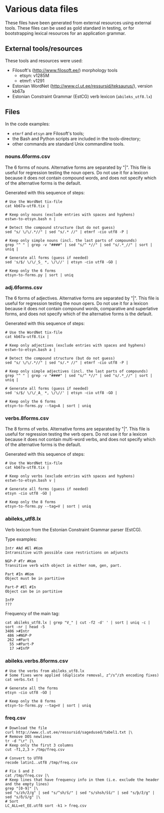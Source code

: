Various data files
==================

These files have been generated from external resources using external
tools. These files can be used as gold standard in testing, or for
bootstrapping lexical resources for an application grammar.

External tools/resources
------------------------

These tools and resources were used:

  - Filosoft's (<http://www.filosoft.ee/>) morphology tools
    - etsyn: v1285M
    - etmrf: v1291
  - Estonian WordNet (<http://www.cl.ut.ee/ressursid/teksaurus/>), version kb67a
  - Estonian Constraint Grammar (EstCG) verb lexicon (`abileks_utf8.lx`)

Files
-----

In the code examples:

  - `etmrf` and `etsyn` are Filosoft's tools;
  - the Bash and Python scripts are included in the tools-directory;
  - other commands are standard Unix commandline tools.

### nouns.6forms.csv

The 6 forms of nouns. Alternative forms are separated by "|".
This file is useful for regression testing the noun opers.
Do not use it for a lexicon because it does not contain compound words,
and does not specify which of the alternative forms is the default.

Generated with this sequence of steps:

	# Use the WordNet tix-file
	cat kb67a-utf8.tix |

	# Keep only nouns (exclude entries with spaces and hyphens)
	estwn-to-etsyn.bash n |

	# Detect the compound structure (but do not guess)
	sed "s/ \/\/.*//" | sed "s/.* //" | etmrf -cio utf8 -P |

	# Keep only simple nouns (incl. the last parts of compounds)
	grep "^ " | grep -v "####" | sed "s/^ *//" | sed "s/.*_//" | sort | uniq |

	# Generate all forms (guess if needed)
	sed 's/$/ \/\/_S_ *, \/\//' | etsyn -cio utf8 -GO |

	# Keep only the 6 forms
	etsyn-to-forms.py | sort | uniq


### adj.6forms.csv

The 6 forms of adjectives. Alternative forms are separated by "|".
This file is useful for regression testing the noun opers.
Do not use it for a lexicon because it does not contain compound words,
comparative and superlative forms, and
does not specify which of the alternative forms is the default.

Generated with this sequence of steps:

	# Use the WordNet tix-file
	cat kb67a-utf8.tix |

	# Keep only adjectives (exclude entries with spaces and hyphens)
	estwn-to-etsyn.bash a |

	# Detect the compound structure (but do not guess)
	sed "s/ \/\/.*//" | sed "s/.* //" | etmrf -cio utf8 -P |

	# Keep only simple adjectives (incl. the last parts of compounds)
	grep "^ " | grep -v "####" | sed "s/^ *//" | sed "s/.*_//" | sort | uniq |

	# Generate all forms (guess if needed)
	sed 's/$/ \/\/_A_ *, \/\//' | etsyn -cio utf8 -GO |

	# Keep only the 6 forms
	etsyn-to-forms.py --tag=A | sort | uniq

### verbs.8forms.csv

The 8 forms of verbs. Alternative forms are separated by "|".
This file is useful for regression testing the verb opers.
Do not use it for a lexicon because it does not contain multi-word verbs,
and does not specify which of the alternative forms is the default.

Generated with this sequence of steps:

	# Use the WordNet tix-file
	cat kb67a-utf8.tix |

	# Keep only verbs (exclude entries with spaces and hyphens)
	estwn-to-etsyn.bash v |

	# Generate all forms (guess if needed)
	etsyn -cio utf8 -GO |

	# Keep only the 8 forms
	etsyn-to-forms.py --tag=V | sort | uniq

### abileks_utf8.lx

Verb lexicon from the Estonian Constraint Grammar parser (EstCG).

Type examples:

	Intr #Ad #El #Kom
	Intransitive with possible case restrictions on adjuncts

	NGP-P #Tr #Kom
	Transitive verb with object in either nom, gen, part.

	Part #In #Kom
	Object must be in partitive

	Part-P #El #In
	Object can be in partitive

	InfP
	???

Frequency of the main tag:

	cat abileks_utf8.lx | grep "V_" | cut -f2 -d' ' | sort | uniq -c | sort -nr | head -5
	3406 >#Intr
	 486 >#NGP-P
	 262 >#Part
	  55 >#Part-P
	  17 >#InfP

### abileks.verbs.8forms.csv

	# Use the verbs from abileks_utf8.lx
	# Some fixes were applied (duplicate removal, z^/s^/zh encoding fixes)
	cat verbs.txt |

	# Generate all the forms
	etsyn -cio utf8 -GO |

	# Keep only the 8 forms
	etsyn-to-forms.py --tag=V | sort | uniq


### freq.csv

	# Download the file
	curl http://www.cl.ut.ee/ressursid/sagedused/tabel1.txt |\
	# Remove DOS newlines
	tr -d "\r" |\
	# Keep only the first 3 columns
	cut -f1,2,3 > /tmp/freq.csv

	# Convert to UTF8
	recode latin1..utf8 /tmp/freq.csv

	# Fix š and ž
	cat /tmp/freq.csv |\
	# Keep lines that have frequency info in them (i.e. exclude the header and the empty lines)
	grep "[0-9]" |\
	sed "s/zh/ž/g" | sed "s/^sh/š/" | sed "s/shsh/šš/" | sed "s/þ/ž/g" | sed "s/ð/š/g" |\
	# Sort
	LC_ALL=et_EE.utf8 sort -k1 > freq.csv
